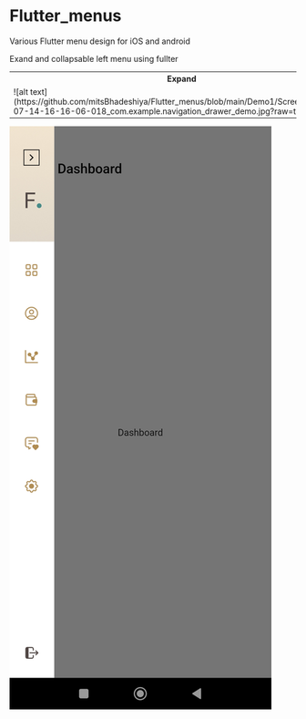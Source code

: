 # Flutter_menus

Various Flutter menu design for iOS and android 

Exand and collapsable left menu using fullter 

<table>
  <tr>
    <th>Expand </th>
    <th>Collapse</th>
  </tr>
  <tr>
    <td> ![alt text](https://github.com/mitsBhadeshiya/Flutter_menus/blob/main/Demo1/Screenshot_2023-07-14-16-16-06-018_com.example.navigation_drawer_demo.jpg?raw=true) </td>
    <td>![alt text](https://raw.githubusercontent.com/mitsBhadeshiya/Flutter_menus/main/Demo1/Screenshot_2023-07-14-16-16-06-018_com.example.navigation_drawer_demo.jpg) </td>
  </tr>
  
</table>

![alt text](https://github.com/mitsBhadeshiya/Flutter_menus/blob/main/Demo1/Screenshot_2023-07-14-16-16-06-018_com.example.navigation_drawer_demo.jpg?raw=true)

